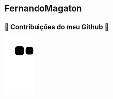 # FernandoMagaton








## :snake: Contribuições do meu Github :snake:
![](https://github.com/vaamonde/vaamonde/blob/output/github-contribution-grid-snake.svg)
